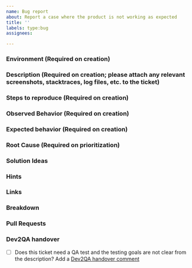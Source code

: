 ```yaml
---
name: Bug report
about: Report a case where the product is not working as expected
title: ''
labels: type:bug
assignees: 

---
```


### Environment (Required on creation)

### Description (Required on creation; please attach any relevant screenshots, stacktraces, log files, etc. to the ticket)

### Steps to reproduce (Required on creation)

### Observed Behavior (Required on creation)

### Expected behavior (Required on creation)

### Root Cause (Required on prioritization)

### Solution Ideas

### Hints

### Links

<!--
- https://jira.camunda.com/browse/CAM-12398
-->

### Breakdown

<!--
- [ ] #123
- [ ] Step X
-->

### Pull Requests

<!--
- PR links here
-->

### Dev2QA handover
- [ ] Does this ticket need a QA test and the testing goals are not clear from the description? Add a [Dev2QA handover comment](https://confluence.camunda.com/display/AP/Handover+Dev+-%3E+Testing)
